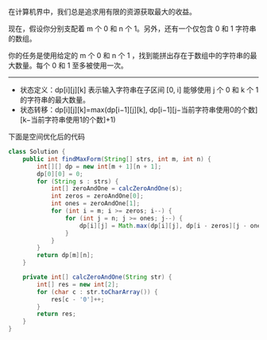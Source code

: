 在计算机界中，我们总是追求用有限的资源获取最大的收益。

现在，假设你分别支配着 m 个 0 和 n 个 1。另外，还有一个仅包含 0 和 1 字符串的数组。

你的任务是使用给定的 m 个 0 和 n 个 1 ，找到能拼出存在于数组中的字符串的最大数量。每个 0 和 1 至多被使用一次。

***
- 状态定义：dp[i][j][k] 表示输入字符串在子区间 [0, i] 能够使用 j 个 0 和 k 个 1 的字符串的最大数量。
- 状态转移：dp[i][j][k]=max(dp[i−1][j][k], dp[i−1][j−当前字符串使用0的个数][k−当前字符串使用1的个数]+1)

下面是空间优化后的代码

```Java
class Solution {
    public int findMaxForm(String[] strs, int m, int n) {
        int[][] dp = new int[m + 1][n + 1];
        dp[0][0] = 0;
        for (String s : strs) {
            int[] zeroAndOne = calcZeroAndOne(s);
            int zeros = zeroAndOne[0];
            int ones = zeroAndOne[1];
            for (int i = m; i >= zeros; i--) {
                for (int j = n; j >= ones; j--) {
                    dp[i][j] = Math.max(dp[i][j], dp[i - zeros][j - ones] + 1);
                }
            }
        }
        return dp[m][n];
    }

    private int[] calcZeroAndOne(String str) {
        int[] res = new int[2];
        for (char c : str.toCharArray()) {
            res[c - '0']++;
        }
        return res;
    }
}
```